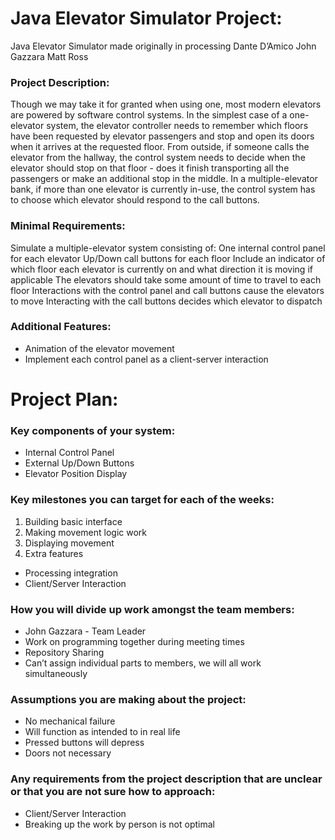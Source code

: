 # Java Elevator Simulator Project:
Java Elevator Simulator made originally in processing
Dante D’Amico 
John Gazzara
Matt Ross

### Project Description: 
Though we may take it for granted when using one, most modern elevators are powered by software control systems. In the simplest case of a one-elevator system, the elevator controller needs to remember which floors have been requested by elevator passengers and stop and open its doors when it arrives at the requested floor. From outside, if someone calls the elevator from the hallway, the control system needs to decide when the elevator should stop on that floor - does it finish transporting all the passengers or make an additional stop in the middle. In a multiple-elevator bank, if more than one elevator is currently in-use, the control system has to choose which elevator should respond to the call buttons.

### Minimal Requirements:
Simulate a multiple-elevator system consisting of:
One internal control panel for each elevator
Up/Down call buttons for each floor
Include an indicator of which floor each elevator is currently on and what direction it is moving if applicable
The elevators should take some amount of time to travel to each floor
Interactions with the control panel and call buttons cause the elevators to move
Interacting with the call buttons decides which elevator to dispatch

### Additional Features:
- Animation of the elevator movement
- Implement each control panel as a client-server interaction

# Project Plan:
### Key components of your system:
- Internal Control Panel 
- External Up/Down Buttons
- Elevator Position Display

### Key milestones you can target for each of the weeks:
1. Building basic interface
2. Making movement logic work 
3. Displaying movement 
4. Extra features 
  - Processing integration 
  - Client/Server Interaction

### How you will divide up work amongst the team members:
- John Gazzara - Team Leader
- Work on programming together during meeting times 
- Repository Sharing
- Can’t assign individual parts to members, we will all work simultaneously

### Assumptions you are making about the project:
- No mechanical failure
- Will function as intended to in real life
- Pressed buttons will depress 
- Doors not necessary

### Any requirements from the project description that are unclear or that you are not sure how to approach:
- Client/Server Interaction
- Breaking up the work by person is not optimal
